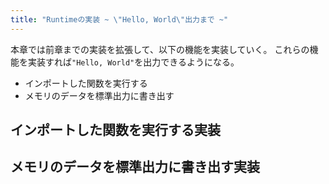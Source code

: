 ```yaml
---
title: "Runtimeの実装 ~ \"Hello, World\"出力まで ~"
---
```


本章では前章までの実装を拡張して、以下の機能を実装していく。
これらの機能を実装すれば`"Hello, World"`を出力できるようになる。

- インポートした関数を実行する
- メモリのデータを標準出力に書き出す


## インポートした関数を実行する実装

## メモリのデータを標準出力に書き出す実装

